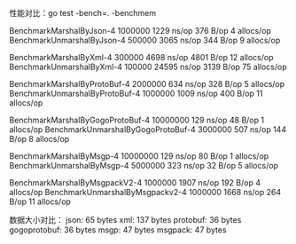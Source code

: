 性能对比：go test -bench=. -benchmem

BenchmarkMarshalByJson-4                 1000000              1229 ns/op             376 B/op          4 allocs/op
BenchmarkUnmarshalByJson-4                500000              3065 ns/op             344 B/op          9 allocs/op

BenchmarkMarshalByXml-4                   300000              4698 ns/op            4801 B/op         12 allocs/op
BenchmarkUnmarshalByXml-4                 100000             24595 ns/op            3139 B/op         75 allocs/op

BenchmarkMarshalByProtoBuf-4             2000000               634 ns/op             328 B/op          5 allocs/op
BenchmarkUnmarshalByProtoBuf-4           1000000              1009 ns/op             400 B/op         11 allocs/op

BenchmarkMarshalByGogoProtoBuf-4        10000000               129 ns/op              48 B/op          1 allocs/op
BenchmarkUnmarshalByGogoProtoBuf-4       3000000               507 ns/op             144 B/op          8 allocs/op

BenchmarkMarshalByMsgp-4                10000000               129 ns/op              80 B/op          1 allocs/op
BenchmarkUnmarshalByMsgp-4               5000000               323 ns/op              32 B/op          5 allocs/op

BenchmarkMarshalByMsgpackV2-4            1000000              1907 ns/op             192 B/op          4 allocs/op
BenchmarkUnmarshalByMsgpackv2-4          1000000              1668 ns/op             264 B/op         11 allocs/op


数据大小对比：
json:                                   65 bytes
xml:                                    137 bytes
protobuf:                               36 bytes
gogoprotobuf:                           36 bytes
msgp:                                   47 bytes
msgpack:                                47 bytes
